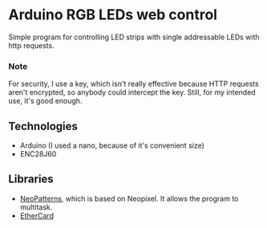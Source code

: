 # Arduino RGB LEDs web control

Simple program for controlling LED strips with single addressable LEDs with http requests.

### Note

For security, I use a key, which isn't really effective because HTTP requests aren't encrypted, so anybody could intercept the key. Still, for my intended use, it's good enough.

## Technologies

* Arduino (I used a nano, because of it's convenient size)
* ENC28J60 

## Libraries

* [NeoPatterns](https://learn.adafruit.com/multi-tasking-the-arduino-part-3/using-neopatterns), which is based on Neopixel. It allows the program to multitask.
* [EtherCard](https://github.com/njh/EtherCard)
